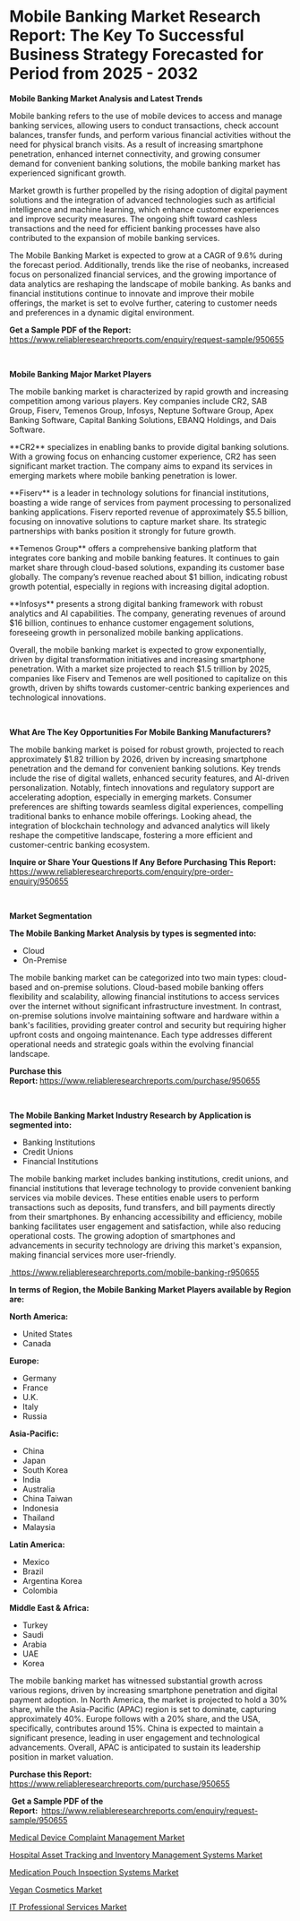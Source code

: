 <p><h1>Mobile Banking Market Research Report: The Key To Successful Business Strategy Forecasted for Period from 2025 - 2032</h1></p><p><strong>Mobile Banking Market Analysis and Latest Trends</strong></p>
<p><p>Mobile banking refers to the use of mobile devices to access and manage banking services, allowing users to conduct transactions, check account balances, transfer funds, and perform various financial activities without the need for physical branch visits. As a result of increasing smartphone penetration, enhanced internet connectivity, and growing consumer demand for convenient banking solutions, the mobile banking market has experienced significant growth.</p><p>Market growth is further propelled by the rising adoption of digital payment solutions and the integration of advanced technologies such as artificial intelligence and machine learning, which enhance customer experiences and improve security measures. The ongoing shift toward cashless transactions and the need for efficient banking processes have also contributed to the expansion of mobile banking services.</p><p>The Mobile Banking Market is expected to grow at a CAGR of 9.6% during the forecast period. Additionally, trends like the rise of neobanks, increased focus on personalized financial services, and the growing importance of data analytics are reshaping the landscape of mobile banking. As banks and financial institutions continue to innovate and improve their mobile offerings, the market is set to evolve further, catering to customer needs and preferences in a dynamic digital environment.</p></p>
<p><strong>Get a Sample PDF of the Report:&nbsp;</strong> <a href="https://www.reliableresearchreports.com/enquiry/request-sample/950655?utm_campaign=10&utm_medium=2&utm_source=Github&utm_content=ia&utm_term=06032025&utm_id=mobile-banking">https://www.reliableresearchreports.com/enquiry/request-sample/950655</a></p>
<p>&nbsp;</p>
<p><strong>Mobile Banking Major Market Players</strong></p>
<p><p>The mobile banking market is characterized by rapid growth and increasing competition among various players. Key companies include CR2, SAB Group, Fiserv, Temenos Group, Infosys, Neptune Software Group, Apex Banking Software, Capital Banking Solutions, EBANQ Holdings, and Dais Software.</p><p>**CR2** specializes in enabling banks to provide digital banking solutions. With a growing focus on enhancing customer experience, CR2 has seen significant market traction. The company aims to expand its services in emerging markets where mobile banking penetration is lower.</p><p>**Fiserv** is a leader in technology solutions for financial institutions, boasting a wide range of services from payment processing to personalized banking applications. Fiserv reported revenue of approximately $5.5 billion, focusing on innovative solutions to capture market share. Its strategic partnerships with banks position it strongly for future growth.</p><p>**Temenos Group** offers a comprehensive banking platform that integrates core banking and mobile banking features. It continues to gain market share through cloud-based solutions, expanding its customer base globally. The company’s revenue reached about $1 billion, indicating robust growth potential, especially in regions with increasing digital adoption.</p><p>**Infosys** presents a strong digital banking framework with robust analytics and AI capabilities. The company, generating revenues of around $16 billion, continues to enhance customer engagement solutions, foreseeing growth in personalized mobile banking applications.</p><p>Overall, the mobile banking market is expected to grow exponentially, driven by digital transformation initiatives and increasing smartphone penetration. With a market size projected to reach $1.5 trillion by 2025, companies like Fiserv and Temenos are well positioned to capitalize on this growth, driven by shifts towards customer-centric banking experiences and technological innovations.</p></p>
<p>&nbsp;</p>
<p><strong>What Are The Key Opportunities For Mobile Banking Manufacturers?</strong></p>
<p><p>The mobile banking market is poised for robust growth, projected to reach approximately $1.82 trillion by 2026, driven by increasing smartphone penetration and the demand for convenient banking solutions. Key trends include the rise of digital wallets, enhanced security features, and AI-driven personalization. Notably, fintech innovations and regulatory support are accelerating adoption, especially in emerging markets. Consumer preferences are shifting towards seamless digital experiences, compelling traditional banks to enhance mobile offerings. Looking ahead, the integration of blockchain technology and advanced analytics will likely reshape the competitive landscape, fostering a more efficient and customer-centric banking ecosystem.</p></p>
<p><strong>Inquire or Share Your Questions If Any Before Purchasing This Report:</strong> <a href="https://www.reliableresearchreports.com/enquiry/pre-order-enquiry/950655?utm_campaign=10&utm_medium=2&utm_source=Github&utm_content=ia&utm_term=06032025&utm_id=mobile-banking">https://www.reliableresearchreports.com/enquiry/pre-order-enquiry/950655</a></p>
<p>&nbsp;</p>
<p><strong>Market Segmentation</strong></p>
<p><strong>The Mobile Banking Market Analysis by types is segmented into:</strong></p>
<p><ul><li>Cloud</li><li>On-Premise</li></ul></p>
<p><p>The mobile banking market can be categorized into two main types: cloud-based and on-premise solutions. Cloud-based mobile banking offers flexibility and scalability, allowing financial institutions to access services over the internet without significant infrastructure investment. In contrast, on-premise solutions involve maintaining software and hardware within a bank's facilities, providing greater control and security but requiring higher upfront costs and ongoing maintenance. Each type addresses different operational needs and strategic goals within the evolving financial landscape.</p></p>
<p><strong>Purchase this Report:&nbsp;</strong><a href="https://www.reliableresearchreports.com/purchase/950655?utm_campaign=10&utm_medium=2&utm_source=Github&utm_content=ia&utm_term=06032025&utm_id=mobile-banking">https://www.reliableresearchreports.com/purchase/950655</a></p>
<p>&nbsp;</p>
<p><strong>The Mobile Banking Market Industry Research by Application is segmented into:</strong></p>
<p><ul><li>Banking Institutions</li><li>Credit Unions</li><li>Financial Institutions</li></ul></p>
<p><p>The mobile banking market includes banking institutions, credit unions, and financial institutions that leverage technology to provide convenient banking services via mobile devices. These entities enable users to perform transactions such as deposits, fund transfers, and bill payments directly from their smartphones. By enhancing accessibility and efficiency, mobile banking facilitates user engagement and satisfaction, while also reducing operational costs. The growing adoption of smartphones and advancements in security technology are driving this market's expansion, making financial services more user-friendly.</p></p>
<p><a href="https://www.reliableresearchreports.com/mobile-banking-r950655?utm_campaign=10&utm_medium=2&utm_source=Github&utm_content=ia&utm_term=06032025&utm_id=mobile-banking">&nbsp;https://www.reliableresearchreports.com/mobile-banking-r950655</a></p>
<p><strong>In terms of Region, the Mobile Banking Market Players available by Region are:</strong></p>
<p>
    <p> <strong> North America: </strong>
        <ul>
            <li>United States</li>
            <li>Canada</li>
        </ul>
        </p> 
    <p> <strong> Europe: </strong>
        <ul>
            <li>Germany</li>
            <li>France</li>
            <li>U.K.</li>
            <li>Italy</li>
            <li>Russia</li>
        </ul>
        </p> 
    <p> <strong> Asia-Pacific: </strong>
        <ul>
            <li>China</li>
            <li>Japan</li>
            <li>South Korea</li>
            <li>India</li>
            <li>Australia</li>
            <li>China Taiwan</li>
            <li>Indonesia</li>
            <li>Thailand</li>
            <li>Malaysia</li>
        </ul>
        </p> 
    <p> <strong> Latin America: </strong>
        <ul>
            <li>Mexico</li>
            <li>Brazil</li>
            <li>Argentina Korea</li>
            <li>Colombia</li>
        </ul>
        </p> 
    <p> <strong> Middle East & Africa: </strong>
        <ul>
            <li>Turkey</li>
            <li>Saudi</li>
            <li>Arabia</li>
            <li>UAE</li>
            <li>Korea</li>
        </ul>
    </p>
    </p>
<p><p>The mobile banking market has witnessed substantial growth across various regions, driven by increasing smartphone penetration and digital payment adoption. In North America, the market is projected to hold a 30% share, while the Asia-Pacific (APAC) region is set to dominate, capturing approximately 40%. Europe follows with a 20% share, and the USA, specifically, contributes around 15%. China is expected to maintain a significant presence, leading in user engagement and technological advancements. Overall, APAC is anticipated to sustain its leadership position in market valuation.</p></p>
<p><strong>Purchase this Report: </strong><a href="https://www.reliableresearchreports.com/purchase/950655?utm_campaign=10&utm_medium=2&utm_source=Github&utm_content=ia&utm_term=06032025&utm_id=mobile-banking">https://www.reliableresearchreports.com/purchase/950655</a></p>
<p>&nbsp;<strong>Get a Sample PDF of the Report:&nbsp;&nbsp;</strong><a href="https://www.reliableresearchreports.com/enquiry/request-sample/950655?utm_campaign=10&utm_medium=2&utm_source=Github&utm_content=ia&utm_term=06032025&utm_id=mobile-banking">https://www.reliableresearchreports.com/enquiry/request-sample/950655</a></p>
<p><strong></strong></p>
<p><p><a href="https://github.com/weisonmanych/Market-Research-Report-List-1/blob/main/medical-device-complaint-management-market.md?utm_campaign=10&utm_medium=2&utm_source=Github&utm_content=ia&utm_term=06032025&utm_id=mobile-banking">Medical Device Complaint Management Market</a></p><p><a href="https://github.com/herakterroem/Market-Research-Report-List-1/blob/main/hospital-asset-tracking-and-inventory-management-systems-market.md?utm_campaign=10&utm_medium=2&utm_source=Github&utm_content=ia&utm_term=06032025&utm_id=mobile-banking">Hospital Asset Tracking and Inventory Management Systems Market</a></p><p><a href="https://github.com/guzasbahsas/Market-Research-Report-List-1/blob/main/medication-pouch-inspection-systems-market.md?utm_campaign=10&utm_medium=2&utm_source=Github&utm_content=ia&utm_term=06032025&utm_id=mobile-banking">Medication Pouch Inspection Systems Market</a></p><p><a href="https://github.com/eymermanda0p/Market-Research-Report-List-1/blob/main/vegan-cosmetics-market.md?utm_campaign=10&utm_medium=2&utm_source=Github&utm_content=ia&utm_term=06032025&utm_id=mobile-banking">Vegan Cosmetics Market</a></p><p><a href="https://github.com/debowflaggqw/Market-Research-Report-List-1/blob/main/it-professional-services-market.md?utm_campaign=10&utm_medium=2&utm_source=Github&utm_content=ia&utm_term=06032025&utm_id=mobile-banking">IT Professional Services Market</a></p></p>